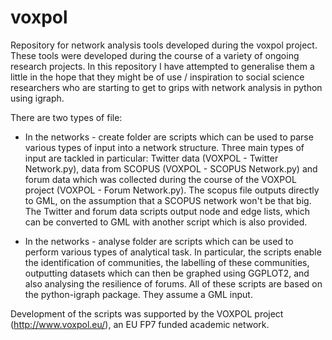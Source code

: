 # voxpol
Repository for network analysis tools developed during the voxpol project. These tools were developed during the course of a variety of ongoing research projects. In this repository I have attempted to generalise them a little in the hope that they might be of use / inspiration to social science researchers who are starting to get to grips with network analysis in python using igraph.  

There are two types of file:

- In the networks - create folder are scripts which can be used to parse various types of input into a network structure. Three main types of input are tackled in particular: Twitter data (VOXPOL - Twitter Network.py), data from SCOPUS (VOXPOL - SCOPUS Network.py) and forum data which was collected during the course of the VOXPOL project (VOXPOL - Forum Network.py). The scopus file outputs directly to GML, on the assumption that a SCOPUS network won't be that big. The Twitter and forum data scripts output node and edge lists, which can be converted to GML with another script which is also provided. 

- In the networks - analyse folder are scripts which can be used to perform various types of analytical task. In particular, the scripts enable the identification of communities, the labelling of these communities, outputting datasets which can then be graphed using GGPLOT2, and also analysing the resilience of forums. All of these scripts are based on the python-igraph package. They assume a GML input. 

Development of the scripts was supported by the VOXPOL project (http://www.voxpol.eu/), an EU FP7 funded academic network.  
